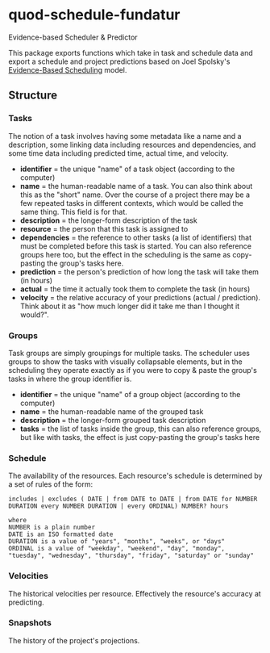 # quod-schedule-fundatur

Evidence-based Scheduler & Predictor

This package exports functions which take in task and schedule data and export a
schedule and project predictions based on Joel Spolsky's
[Evidence-Based Scheduling](https://www.joelonsoftware.com/2007/10/26/evidence-based-scheduling/) model.

## Structure

### Tasks

The notion of a task involves having some metadata like a name and a description, some linking data including resources and dependencies, and some time data including predicted time, actual time, and velocity.

- **identifier** = the unique "name" of a task object (according to the computer)
- **name** = the human-readable name of a task. You can also think about this as the "short" name. Over the course of a project there may be a few repeated tasks in different contexts, which would be called the same thing. This field is for that.
- **description** = the longer-form description of the task
- **resource** = the person that this task is assigned to
- **dependencies** = the reference to other tasks (a list of identifiers) that must be completed before this task is started. You can also reference groups here too, but the effect in the scheduling is the same as copy-pasting the group's tasks here.
- **prediction** = the person's prediction of how long the task will take them (in hours)
- **actual** = the time it actually took them to complete the task (in hours)
- **velocity** = the relative accuracy of your predictions (actual / prediction). Think about it as "how much longer did it take me than I thought it would?".

### Groups

Task groups are simply groupings for multiple tasks. The scheduler uses groups to show the tasks with visually collapsable elements, but in the scheduling they operate exactly as if you were to copy & paste the group's tasks in where the group identifier is.

- **identifier** = the unique "name" of a group object (according to the computer)
- **name** = the human-readable name of the grouped task
- **description** = the longer-form grouped task description
- **tasks** = the list of tasks inside the group, this can also reference groups, but like with tasks, the effect is just copy-pasting the group's tasks here

### Schedule

The availability of the resources. Each resource's schedule is determined by a set of rules of the form:

```
includes | excludes ( DATE | from DATE to DATE | from DATE for NUMBER DURATION every NUMBER DURATION | every ORDINAL) NUMBER? hours

where
NUMBER is a plain number
DATE is an ISO formatted date
DURATION is a value of "years", "months", "weeks", or "days"
ORDINAL is a value of "weekday", "weekend", "day", "monday", "tuesday", "wednesday", "thursday", "friday", "saturday" or "sunday"
```

### Velocities

The historical velocities per resource. Effectively the resource's accuracy at predicting.

### Snapshots

The history of the project's projections.